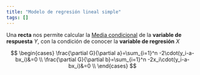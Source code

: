 ```yaml
---
title: "Modelo de regresión lineal simple"
tags: []
---
```

Una **recta** nos permite calcular la [Media condicional](#) de la **variable de respuesta** $Y$, con la condición de conocer la **variable de regresión** $X$

$$
\begin{cases}
\frac{\partial G}{\partial a}=\sum_{i=1}^n -2\cdot(y_i-a-bx_i)&=0 \\
\frac{\partial G}{\partial b}=\sum_{i=1}^n -2x_i\cdot(y_i-a-bx_i)&=0 \\
\end{cases}
$$